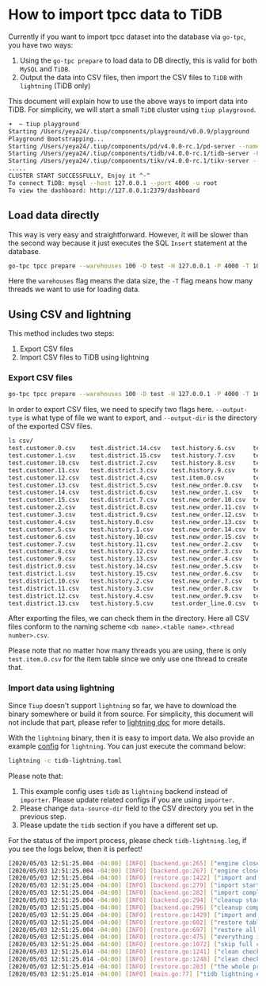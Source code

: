 # How to import tpcc data to TiDB

Currently if you want to import tpcc dataset into the database via `go-tpc`, you have two ways:

1. Using the `go-tpc prepare` to load data to DB directly, this is valid for both `MySQL` and `TiDB`.
2. Output the data into CSV files, then import the CSV files to `TiDB` with `lightning` (TiDB only)

This document will explain how to use the above ways to import data into TiDB. For simplicity, we will
start a small `TiDB` cluster using `tiup playground`.

``` bash
➜  ~ tiup playground
Starting /Users/yeya24/.tiup/components/playground/v0.0.9/playground
Playground Bootstrapping...
Starting /Users/yeya24/.tiup/components/pd/v4.0.0-rc.1/pd-server --name=pd-0 --data-dir=/Users/yeya24/.tiup/data/RyBAqGx/pd-0/data --peer-urls=http://127.0.0.1:2380 --advertise-peer-urls=http://127.0.0.1:2380 --client-urls=http://127.0.0.1:2379 --advertise-client-urls=http://127.0.0.1:2379 --log-file=/Users/yeya24/.tiup/data/RyBAqGx/pd-0/pd.log --initial-cluster=pd-0=http://127.0.0.1:2380
Starting /Users/yeya24/.tiup/components/tidb/v4.0.0-rc.1/tidb-server -P 4000 --store=tikv --host=127.0.0.1 --status=10080 --path=127.0.0.1:2379 --log-file=/Users/yeya24/.tiup/data/RyBAqGx/tidb-0/tidb.log
Starting /Users/yeya24/.tiup/components/tikv/v4.0.0-rc.1/tikv-server --addr=127.0.0.1:20160 --status-addr=127.0.0.1:20180 --pd=http://127.0.0.1:2379 --config=/Users/yeya24/.tiup/data/RyBAqGx/tikv-0/tikv.toml --data-dir=/Users/yeya24/.tiup/data/RyBAqGx/tikv-0/data --log-file=/Users/yeya24/.tiup/data/RyBAqGx/tikv-0/tikv.log
.....
CLUSTER START SUCCESSFULLY, Enjoy it ^-^
To connect TiDB: mysql --host 127.0.0.1 --port 4000 -u root
To view the dashboard: http://127.0.0.1:2379/dashboard
```

## Load data directly

This way is very easy and straightforward. However, it will be slower than the second way because 
it just executes the SQL `Insert` statement at the database.

``` bash
go-tpc tpcc prepare --warehouses 100 -D test -H 127.0.0.1 -P 4000 -T 10
```

Here the `warehouses` flag means the data size, the `-T` flag means how many threads we want to use for loading data.

## Using CSV and lightning

This method includes two steps:

1. Export CSV files
2. Import CSV files to TiDB using lightning

### Export CSV files

``` bash
go-tpc tpcc prepare --warehouses 100 -D test -H 127.0.0.1 -P 4000 -T 16 --output-type csv --output-dir csv/
```

In order to export CSV files, we need to specify two flags here. `--output-type` is what type of file we
want to export, and `--output-dir` is the directory of the exported CSV files.

``` bash
ls csv/
test.customer.0.csv    test.district.14.csv   test.history.6.csv     test.order_line.1.csv  test.orders.15.csv     test.stock.7.csv
test.customer.1.csv    test.district.15.csv   test.history.7.csv     test.order_line.10.csv test.orders.2.csv      test.stock.8.csv
test.customer.10.csv   test.district.2.csv    test.history.8.csv     test.order_line.11.csv test.orders.3.csv      test.stock.9.csv
test.customer.11.csv   test.district.3.csv    test.history.9.csv     test.order_line.12.csv test.orders.4.csv      test.warehouse.0.csv
test.customer.12.csv   test.district.4.csv    test.item.0.csv        test.order_line.13.csv test.orders.5.csv      test.warehouse.1.csv
test.customer.13.csv   test.district.5.csv    test.new_order.0.csv   test.order_line.14.csv test.orders.6.csv      test.warehouse.10.csv
test.customer.14.csv   test.district.6.csv    test.new_order.1.csv   test.order_line.15.csv test.orders.7.csv      test.warehouse.11.csv
test.customer.15.csv   test.district.7.csv    test.new_order.10.csv  test.order_line.2.csv  test.orders.8.csv      test.warehouse.12.csv
test.customer.2.csv    test.district.8.csv    test.new_order.11.csv  test.order_line.3.csv  test.orders.9.csv      test.warehouse.13.csv
test.customer.3.csv    test.district.9.csv    test.new_order.12.csv  test.order_line.4.csv  test.stock.0.csv       test.warehouse.14.csv
test.customer.4.csv    test.history.0.csv     test.new_order.13.csv  test.order_line.5.csv  test.stock.1.csv       test.warehouse.15.csv
test.customer.5.csv    test.history.1.csv     test.new_order.14.csv  test.order_line.6.csv  test.stock.10.csv      test.warehouse.2.csv
test.customer.6.csv    test.history.10.csv    test.new_order.15.csv  test.order_line.7.csv  test.stock.11.csv      test.warehouse.3.csv
test.customer.7.csv    test.history.11.csv    test.new_order.2.csv   test.order_line.8.csv  test.stock.12.csv      test.warehouse.4.csv
test.customer.8.csv    test.history.12.csv    test.new_order.3.csv   test.order_line.9.csv  test.stock.13.csv      test.warehouse.5.csv
test.customer.9.csv    test.history.13.csv    test.new_order.4.csv   test.orders.0.csv      test.stock.14.csv      test.warehouse.6.csv
test.district.0.csv    test.history.14.csv    test.new_order.5.csv   test.orders.1.csv      test.stock.15.csv      test.warehouse.7.csv
test.district.1.csv    test.history.15.csv    test.new_order.6.csv   test.orders.10.csv     test.stock.2.csv       test.warehouse.8.csv
test.district.10.csv   test.history.2.csv     test.new_order.7.csv   test.orders.11.csv     test.stock.3.csv       test.warehouse.9.csv
test.district.11.csv   test.history.3.csv     test.new_order.8.csv   test.orders.12.csv     test.stock.4.csv
test.district.12.csv   test.history.4.csv     test.new_order.9.csv   test.orders.13.csv     test.stock.5.csv
test.district.13.csv   test.history.5.csv     test.order_line.0.csv  test.orders.14.csv     test.stock.6.csv
```

After exporting the files, we can check them in the directory. Here all CSV files conform to the naming scheme `<db name>.<table name>.<thread number>.csv`.

Please note that no matter how many threads you are using, there is only `test.item.0.csv` for the item table since we only
use one thread to create that.

### Import data using lightning

Since `Tiup` doesn't support `lightning` so far, we have to download the binary somewhere or build it from source. 
For simplicity, this document will not include that part, please refer to [lightning doc](https://pingcap.com/docs/stable/reference/tools/tidb-lightning/overview/) for more details.

With the `lightning` binary, then it is easy to import data. We also provide an example [config](./tidb-lightning.toml) for `lightning`. You can just execute the command below:

```bash
lightning -c tidb-lightning.toml
```

Please note that:
1. This example config uses `tidb` as `lightning` backend instead of `importer`. Please update related configs if you are using `importer`.
2. Please change `data-source-dir` field to the CSV directory you set in the previous step.
3. Please update the `tidb` section if you have a different set up.

For the status of the import process, please check `tidb-lightning.log`, if you see the logs below, then it is perfect!

```bash
[2020/05/03 12:51:25.004 -04:00] [INFO] [backend.go:265] ["engine close start"] [engineTag=`test`.`stock`:-1] [engineUUID=5565f8ab-07bc-5dfb-a64c-717945dd3a64]
[2020/05/03 12:51:25.004 -04:00] [INFO] [backend.go:267] ["engine close completed"] [engineTag=`test`.`stock`:-1] [engineUUID=5565f8ab-07bc-5dfb-a64c-717945dd3a64] [takeTime=210ns] []
[2020/05/03 12:51:25.004 -04:00] [INFO] [restore.go:1422] ["import and cleanup engine start"] [engineTag=`test`.`stock`:-1] [engineUUID=5565f8ab-07bc-5dfb-a64c-717945dd3a64]
[2020/05/03 12:51:25.004 -04:00] [INFO] [backend.go:279] ["import start"] [engineTag=`test`.`stock`:-1] [engineUUID=5565f8ab-07bc-5dfb-a64c-717945dd3a64] [retryCnt=0]
[2020/05/03 12:51:25.004 -04:00] [INFO] [backend.go:282] ["import completed"] [engineTag=`test`.`stock`:-1] [engineUUID=5565f8ab-07bc-5dfb-a64c-717945dd3a64] [retryCnt=0] [takeTime=304ns] []
[2020/05/03 12:51:25.004 -04:00] [INFO] [backend.go:294] ["cleanup start"] [engineTag=`test`.`stock`:-1] [engineUUID=5565f8ab-07bc-5dfb-a64c-717945dd3a64]
[2020/05/03 12:51:25.004 -04:00] [INFO] [backend.go:296] ["cleanup completed"] [engineTag=`test`.`stock`:-1] [engineUUID=5565f8ab-07bc-5dfb-a64c-717945dd3a64] [takeTime=189ns] []
[2020/05/03 12:51:25.004 -04:00] [INFO] [restore.go:1429] ["import and cleanup engine completed"] [engineTag=`test`.`stock`:-1] [engineUUID=5565f8ab-07bc-5dfb-a64c-717945dd3a64] [takeTime=54.46µs] []
[2020/05/03 12:51:25.004 -04:00] [INFO] [restore.go:602] ["restore table completed"] [table=`test`.`stock`] [takeTime=29.720372962s] []
[2020/05/03 12:51:25.004 -04:00] [INFO] [restore.go:697] ["restore all tables data completed"] [takeTime=38.919570374s] []
[2020/05/03 12:51:25.004 -04:00] [INFO] [restore.go:475] ["everything imported, stopping periodic actions"]
[2020/05/03 12:51:25.004 -04:00] [INFO] [restore.go:1072] ["skip full compaction"]
[2020/05/03 12:51:25.014 -04:00] [INFO] [restore.go:1241] ["clean checkpoints start"] [keepAfterSuccess=false] [taskID=1588524646072446000]
[2020/05/03 12:51:25.014 -04:00] [INFO] [restore.go:1248] ["clean checkpoints completed"] [keepAfterSuccess=false] [taskID=1588524646072446000] [takeTime=152.037µs] []
[2020/05/03 12:51:25.014 -04:00] [INFO] [restore.go:283] ["the whole procedure completed"] [takeTime=38.936017956s] []
[2020/05/03 12:51:25.014 -04:00] [INFO] [main.go:77] ["tidb lightning exit"]
```
